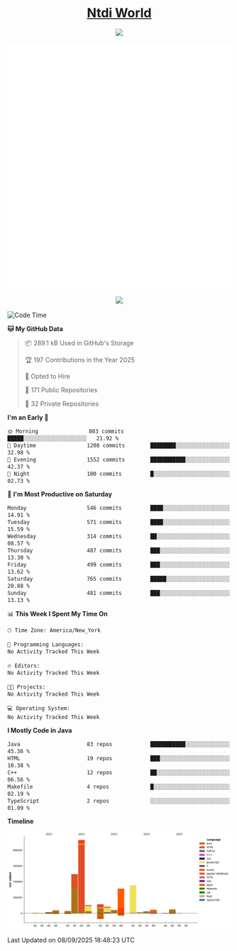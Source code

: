 <h1 align="center"><a href="https://www.ntdi.world">Ntdi World</a></h1>
<p align="center">
  <a href="https://github.com/n-tdi"><img src="https://readme-typing-svg.herokuapp.com?lines=FullStack+Developer;Web+Developer;Open-Source+Enthusiast;Java+Developer;Spigot-API%20Developer;&center=true&width=500&height=50"></a>
</p>

<div align="center">
  <img src="/github-metrics.svg"></img>
  
  <img src="https://komarev.com/ghpvc/?username=n-tdi&color=green"></img>
</div>

<!-- May use later.. idk -->
<!-- <a href="http://www.github.com/n-tdi"><img src="https://github-readme-stats.vercel.app/api?username=n-tdi&show_icons=true&hide=&count_private=true&title_color=0891b2&text_color=ffffff&icon_color=0891b2&bg_color=1c1917&hide_border=true&show_icons=true" alt="n-tdi's GitHub stats" /></a> -->

<!--START_SECTION:waka-->
![Code Time](http://img.shields.io/badge/Code%20Time-324%20hrs%2046%20mins-blue)

**🐱 My GitHub Data** 

> 📦 289.1 kB Used in GitHub's Storage 
 > 
> 🏆 197 Contributions in the Year 2025
 > 
> 💼 Opted to Hire
 > 
> 📜 171 Public Repositories 
 > 
> 🔑 32 Private Repositories 
 > 
**I'm an Early 🐤** 

```text
🌞 Morning                803 commits         █████░░░░░░░░░░░░░░░░░░░░   21.92 % 
🌆 Daytime                1208 commits        ████████░░░░░░░░░░░░░░░░░   32.98 % 
🌃 Evening                1552 commits        ███████████░░░░░░░░░░░░░░   42.37 % 
🌙 Night                  100 commits         █░░░░░░░░░░░░░░░░░░░░░░░░   02.73 % 
```
📅 **I'm Most Productive on Saturday** 

```text
Monday                   546 commits         ████░░░░░░░░░░░░░░░░░░░░░   14.91 % 
Tuesday                  571 commits         ████░░░░░░░░░░░░░░░░░░░░░   15.59 % 
Wednesday                314 commits         ██░░░░░░░░░░░░░░░░░░░░░░░   08.57 % 
Thursday                 487 commits         ███░░░░░░░░░░░░░░░░░░░░░░   13.30 % 
Friday                   499 commits         ███░░░░░░░░░░░░░░░░░░░░░░   13.62 % 
Saturday                 765 commits         █████░░░░░░░░░░░░░░░░░░░░   20.88 % 
Sunday                   481 commits         ███░░░░░░░░░░░░░░░░░░░░░░   13.13 % 
```


📊 **This Week I Spent My Time On** 

```text
🕑︎ Time Zone: America/New_York

💬 Programming Languages: 
No Activity Tracked This Week

🔥 Editors: 
No Activity Tracked This Week

🐱‍💻 Projects: 
No Activity Tracked This Week

💻 Operating System: 
No Activity Tracked This Week
```

**I Mostly Code in Java** 

```text
Java                     83 repos            ███████████░░░░░░░░░░░░░░   45.36 % 
HTML                     19 repos            ███░░░░░░░░░░░░░░░░░░░░░░   10.38 % 
C++                      12 repos            ██░░░░░░░░░░░░░░░░░░░░░░░   06.56 % 
Makefile                 4 repos             █░░░░░░░░░░░░░░░░░░░░░░░░   02.19 % 
TypeScript               2 repos             ░░░░░░░░░░░░░░░░░░░░░░░░░   01.09 % 
```



**Timeline**

![Lines of Code chart](https://raw.githubusercontent.com/n-tdi/n-tdi/main/assets/bar_graph.png)


 Last Updated on 08/09/2025 18:48:23 UTC
<!--END_SECTION:waka-->
